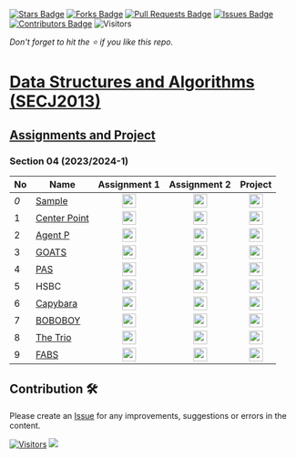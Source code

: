 [![Stars Badge](https://img.shields.io/github/stars/jjn7702/SECJ2013-DSA)](https://github.com/jjn7702/SECJ2013-DSA/stargazers)
[![Forks Badge](https://img.shields.io/github/forks/jjn7702/SECJ2013-DSA)](https://github.com/jjn7702/SECJ2013-DSA/network/members)
[![Pull Requests Badge](https://img.shields.io/github/issues-pr/jjn7702/SECJ2013-DSA)](https://github.com/jjn7702/SECJ2013-DSA/pulls)
[![Issues Badge](https://img.shields.io/github/issues/jjn7702/SECJ2013-DSA)](https://github.com/jjn7702/SECJ2013-DSA/issues)
[![Contributors Badge](https://img.shields.io/github/contributors/jjn7702/SECJ2013-DSA?color=2b9348)](https://github.com/jjn7702/SECJ2013-DSA/graphs/contributors)
![Visitors](https://api.visitorbadge.io/api/visitors?path=https%3A%2F%2Fgithub.com%2Fjjn7702%2FSECJ2013-DSA&labelColor=%23d9e3f0&countColor=%23697689&style=flat)

_Don't forget to hit the :star: if you like this repo._

# [Data Structures and Algorithms (SECJ2013)](/.)

## [Assignments and Project](/Submission)

### Section 04 (2023/2024-1)

| No | Name | Assignment 1 | Assignment 2 | Project |
| --- | --- | :---: | :---: | :---: |
| _0_ |[Sample](../sec04/sample/ass1/readme.md) | <a href="../sec04/sample/ass1/readme.md" ><img src="/./images/clipboard.png" width="24px" height="24px" ></a> | <a href="../sec04/sample/ass1/readme.md" ><img src="/./images/inventory.png" width="24px" height="24px" ></a> | <a href="../sec04/sample/ass1/readme.md" ><img src="/./images/project-management.png" width="24px" height="24px" ></a> |
| 1 | [Center Point](../sec04/center%20point/readme.md) | <a href="../sec04/center%20point/Assignment%201" ><img src="/./images/clipboard.png" width="24px" height="24px" ></a> | <a href="../sec04/center%20point/Assignment%202/asg2.md"><img src="/./images/inventory.png" width="24px" height="24px" ></a> | <a href="../sec04/center%20point/Project/readme.md"><img src="/./images/project-management.png" width="24px" height="24px" ></a> |
| 2 | [Agent P](../sec04/Agent%20P/readme.md) | <a href="../sec04/Agent%20P/ass1" ><img src="/./images/clipboard.png" width="24px" height="24px" ></a> | <a href="../sec04/Agent%20P/ass2" ><img src="/./images/inventory.png" width="24px" height="24px" ></a> | <a href="../sec04/Agent%20P/Project" ><img src="/./images/project-management.png" width="24px" height="24px" ></a> |
| 3 | [GOATS](../sec04/GOATS/readme.md) | <a href="../sec04/GOATS/Assignment1/assignment1.md" ><img src="/./images/clipboard.png" width="24px" height="24px" ></a> | <a href="../sec04/GOATS/Assignment2/assignment2.md" ><img src="/./images/inventory.png" width="24px" height="24px" ></a> | <a href="../sec04/GOATS/Project/project.md" ><img src="/./images/project-management.png" width="24px" height="24px" ></a> |
| 4 | [PAS](../sec04/PAS) | <a href="../sec04/PAS/Assignment1/Assignment1%20Report.md" ><img src="/./images/clipboard.png" width="24px" height="24px" ></a> | <a href="https://github.com/jjn7702/SECJ2013-DSA/tree/main/Submission/sec04/PAS/Assignment2/Assignment2%20Report.md" ><img src="/./images/inventory.png" width="24px" height="24px" ></a> | <a href="PAS" ><img src="/./images/project-management.png" width="24px" height="24px" ></a> |
| 5 | HSBC | <a href="HSBC" ><img src="/./images/clipboard.png" width="24px" height="24px" ></a> | <a href="HSBC" ><img src="/./images/inventory.png" width="24px" height="24px" ></a> | <a href="HSBC" ><img src="/./images/project-management.png" width="24px" height="24px" ></a> |
| 6 | [Capybara](https://github.com/jjn7702/SECJ2013-DSA/tree/main/Submission/sec04/capybara/Assignment%201/readme.md) | <a href="https://github.com/jjn7702/SECJ2013-DSA/tree/main/Submission/sec04/capybara/Assignment%201/" ><img src="../images/clipboard.png" width="24px" height="24px" ></a> | <a href="https://github.com/jjn7702/SECJ2013-DSA/tree/main/Submission/sec04/capybara/Assignment%202/" ><img src="../images/inventory.png" width="24px" height="24px" ></a> | <a href="https://github.com/jjn7702/SECJ2013-DSA/tree/main/Submission/sec04/capybara/Project/" ><img src="../images/project-management.png" width="24px" height="24px" ></a> |
| 7 | [BOBOBOY](https://github.com/jjn7702/SECJ2013-DSA/blob/main/Submission/sec04/Boboboy/readme.md) | <a href="https://github.com/jjn7702/SECJ2013-DSA/blob/main/Submission/sec04/Boboboy/Assignment%201/readme.md" ><img src="../images/clipboard.png" width="24px" height="24px" ></a> | <a href="https://github.com/jjn7702/SECJ2013-DSA/blob/main/Submission/sec04/Boboboy/Assignment%202/readme.md" ><img src="../images/inventory.png" width="24px" height="24px" ></a> | <a href="https://github.com/jjn7702/SECJ2013-DSA/blob/main/Submission/sec04/Boboboy/Project/readme.md" ><img src="../images/project-management.png" width="24px" height="24px" ></a> |
| 8 | [The Trio](https://github.com/jjn7702/SECJ2013-DSA/blob/main/Submission/sec04/The%20Trio/readme.md) | <a href="The Trio" ><img src="../images/clipboard.png" width="24px" height="24px" ></a> | <a href="group1" ><img src="../images/inventory.png" width="24px" height="24px" ></a> | <a href="group1" ><img src="../images/project-management.png" width="24px" height="24px" ></a> |
| 9 | [FABS](../Submission/sec04/FABS/readme.md) | <a href="../Submission/sec04/FABS/Ass1" ><img src="../images/clipboard.png" width="24px" height="24px" ></a> | <a href="../Submission/sec04/FABS/Ass2" ><img src="../images/inventory.png" width="24px" height="24px" ></a> | <a href="../Submission/sec04/FABS/Project" ><img src="../images/project-management.png" width="24px" height="24px" ></a> |

## Contribution 🛠️
Please create an [Issue](https://github.com/jjn7702/SECJ2013-DSA/issues) for any improvements, suggestions or errors in the content.

[![Visitors](https://api.visitorbadge.io/api/visitors?path=https%3A%2F%2Fgithub.com%2Fjjn7702&labelColor=%23697689&countColor=%23555555&style=plastic)](https://visitorbadge.io/status?path=https%3A%2F%2Fgithub.com%2Fjjn7702)
![](https://hit.yhype.me/github/profile?user_id=81284918)

